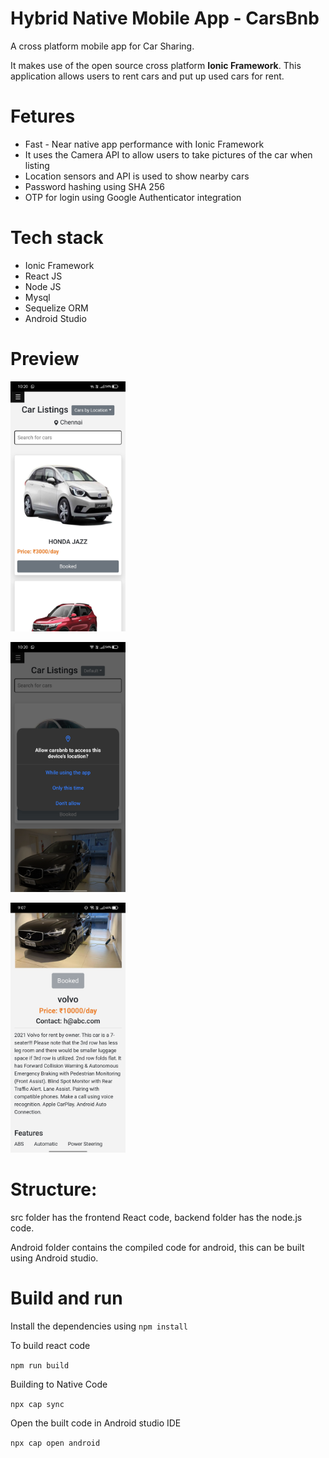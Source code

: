 # Hybrid Native Mobile App - CarsBnb

A cross platform mobile app for Car Sharing. 

It makes use
of the open source cross platform <b>Ionic Framework</b>. This application allows
users to rent cars and put up used cars for rent.

# Fetures
<ul>
<li>Fast - Near native app performance with Ionic Framework </li>
<li>It uses the Camera API to allow users to take pictures of the car when listing</li>
<li>Location sensors and API is used to show nearby cars</li>
<li>Password hashing using SHA 256</li>
<li> OTP for login using Google Authenticator integration </li>
</ul>

# Tech stack
<ul>
  <li>Ionic Framework</li>
  <li>React JS</li>
  <li>Node JS</li>
  <li>Mysql</li>
  <li>Sequelize ORM</li>
  <li>Android Studio</li>
 </ul>

 # Preview
<img height="400" src="https://github.com/harishankar0301/mobile-app-carsbnb/blob/master/images/car-listing.jpg"></img>

<img height="400" src="https://github.com/harishankar0301/mobile-app-carsbnb/blob/master/images/location.jpg"></img>

<img height="400" src="https://github.com/harishankar0301/mobile-app-carsbnb/blob/master/images/details-page.jpg"></img>

 
 # Structure:
src folder has the frontend React code, backend folder has the node.js code.

Android folder contains the compiled code for android, this can be built using Android studio.

# Build and run

Install the dependencies using 
`npm install`

To build react code

`npm run build`

Building to Native Code

`npx cap sync`

Open the built code in Android studio IDE

`npx cap open android`


